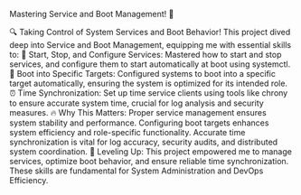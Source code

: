 Mastering Service and Boot Management! 🚀

🔍 Taking Control of System Services and Boot Behavior!
 This project dived deep into Service and Boot Management, equipping me with essential skills to:
🔄 Start, Stop, and Configure Services: Mastered how to start and stop services, and configure them to start automatically at boot using systemctl.
🎯 Boot into Specific Targets: Configured systems to boot into a specific target automatically, ensuring the system is optimized for its intended role.
⏰ Time Synchronization: Set up time service clients using tools like chrony to ensure accurate system time, crucial for log analysis and security measures.
🔥 Why This Matters:
Proper service management ensures system stability and performance.
Configuring boot targets enhances system efficiency and role-specific functionality.
Accurate time synchronization is vital for log accuracy, security audits, and distributed system coordination.
🚀 Leveling Up:
 This project empowered me to manage services, optimize boot behavior, and ensure reliable time synchronization. These skills are fundamental for System Administration and DevOps Efficiency.
